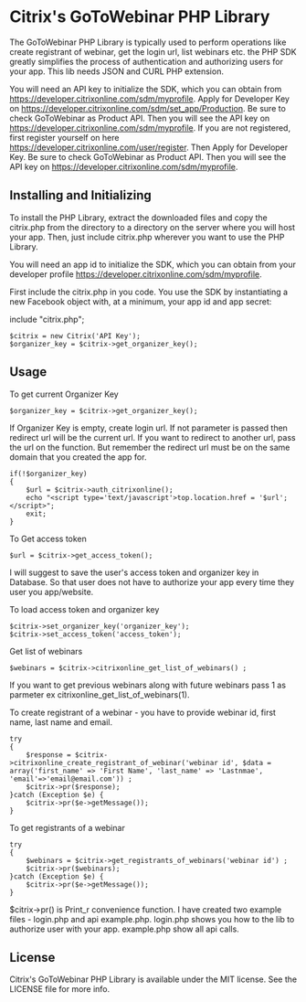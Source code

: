 Citrix's GoToWebinar PHP Library
==========================

The GoToWebinar PHP Library is typically used to perform operations like create registrant of webinar, get the login url, list webinars etc.  the PHP SDK greatly simplifies the process of authentication and authorizing users for your app. This lib needs JSON and  CURL PHP extension.

You will need an API key to initialize the SDK, which you can obtain from https://developer.citrixonline.com/sdm/myprofile. Apply for Developer Key on https://developer.citrixonline.com/sdm/set_app/Production. Be sure to check GoToWebinar as Product API. Then you will see the API key on https://developer.citrixonline.com/sdm/myprofile. If you are not registered, first register yourself on here https://developer.citrixonline.com/user/register. Then Apply for Developer Key. Be sure to check GoToWebinar as Product API. Then you will see the API key on https://developer.citrixonline.com/sdm/myprofile. 

Installing and Initializing
-----

To install the PHP Library, extract the downloaded files and copy the citrix.php from the directory to a directory on the server where you will host your app. Then, just include citrix.php wherever you want to use the PHP Library. 

You will need an app id to initialize the SDK, which you can obtain from your developer profile https://developer.citrixonline.com/sdm/myprofile.

First include the citrix.php in you code. You use the SDK by instantiating a new Facebook object with, at a minimum, your app id and app secret:

include "citrix.php";

    $citrix = new Citrix('API Key');
    $organizer_key = $citrix->get_organizer_key();


Usage
-----

To get current Organizer Key

    $organizer_key = $citrix->get_organizer_key();

If Organizer Key is empty, create login url. If not parameter is passed then redirect url will be the current url. If you want to redirect to another url, pass the url on the function. But remember the redirect url must be on the same domain that you created the app for.

    if(!$organizer_key)
    {
    	$url = $citrix->auth_citrixonline();
    	echo "<script type='text/javascript'>top.location.href = '$url';</script>";
    	exit;
    }


To Get access token 

    $url = $citrix->get_access_token();

I will suggest to save the user's access token and organizer key in Database. So that user does not have to authorize your app every time they user you app/website.

To load access token and organizer key

    $citrix->set_organizer_key('organizer_key');
    $citrix->set_access_token('access_token');


Get list of webinars 

    $webinars = $citrix->citrixonline_get_list_of_webinars() ;

If you want to get previous webinars along with future webinars pass 1 as parmeter ex citrixonline_get_list_of_webinars(1).

To create registrant of a webinar - you have to provide webinar id, first name, last name and email.

    try
    {
    	$response = $citrix->citrixonline_create_registrant_of_webinar('webinar id', $data = array('first_name' => 'First Name', 'last_name' => 'Lastnmae', 'email'=>'email@email.com')) ;
    	$citrix->pr($response);
    }catch (Exception $e) {	
    	$citrix->pr($e->getMessage());
    }


To get registrants of a webinar

    try
    {
    	$webinars = $citrix->get_registrants_of_webinars('webinar id') ;
    	$citrix->pr($webinars);
    }catch (Exception $e) {	
    	$citrix->pr($e->getMessage());
    }


$citrix->pr() is Print_r convenience function. I have created two example files - login.php and api example.php. login.php shows you how to the lib to authorize user with your app. example.php show all api calls.

## License

Citrix's GoToWebinar PHP Library is available under the MIT license. See the LICENSE file for more info.
